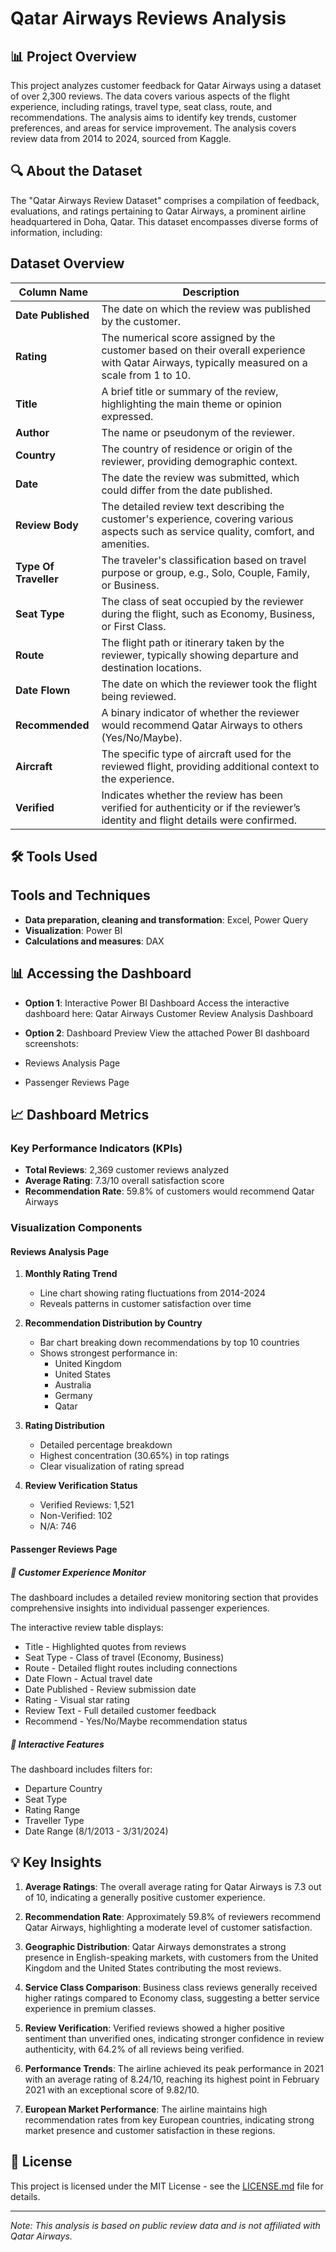 # Qatar Airways Reviews Analysis

## 📊 Project Overview

This project analyzes customer feedback for Qatar Airways using a dataset of over 2,300 reviews. The data covers various aspects of the flight experience, including ratings, travel type, seat class, route, and recommendations. The analysis aims to identify key trends, customer preferences, and areas for service improvement. The analysis covers review data from 2014 to 2024, sourced from Kaggle.


## 🔍 About the Dataset

The "Qatar Airways Review Dataset" comprises a compilation of feedback, evaluations, and ratings pertaining to Qatar Airways, a prominent airline headquartered in Doha, Qatar. This dataset encompasses diverse forms of information, including:

## Dataset Overview

| **Column Name**         | **Description**                                                                                                                                   |
|-------------------------|---------------------------------------------------------------------------------------------------------------------------------------------------|
| **Date Published**      | The date on which the review was published by the customer.                                                                                       |
| **Rating**              | The numerical score assigned by the customer based on their overall experience with Qatar Airways, typically measured on a scale from 1 to 10.    |
| **Title**               | A brief title or summary of the review, highlighting the main theme or opinion expressed.                                                         |
| **Author**              | The name or pseudonym of the reviewer.                                                                                                            |
| **Country**             | The country of residence or origin of the reviewer, providing demographic context.                                                                |
| **Date**                | The date the review was submitted, which could differ from the date published.                                                                    |
| **Review Body**         | The detailed review text describing the customer's experience, covering various aspects such as service quality, comfort, and amenities.         |
| **Type Of Traveller**   | The traveler's classification based on travel purpose or group, e.g., Solo, Couple, Family, or Business.                                          |
| **Seat Type**           | The class of seat occupied by the reviewer during the flight, such as Economy, Business, or First Class.                                          |
| **Route**               | The flight path or itinerary taken by the reviewer, typically showing departure and destination locations.                                        |
| **Date Flown**          | The date on which the reviewer took the flight being reviewed.                                                                                    |
| **Recommended**         | A binary indicator of whether the reviewer would recommend Qatar Airways to others (Yes/No/Maybe).                                                      |
| **Aircraft**            | The specific type of aircraft used for the reviewed flight, providing additional context to the experience.                                       |
| **Verified**            | Indicates whether the review has been verified for authenticity or if the reviewer’s identity and flight details were confirmed.                  |


## 🛠️ Tools Used

## Tools and Techniques
- **Data preparation, cleaning and transformation**: Excel, Power Query
- **Visualization**: Power BI
- **Calculations and measures**: DAX


## 📊 Accessing the Dashboard

- **Option 1**: Interactive Power BI Dashboard
Access the interactive dashboard here: Qatar Airways Customer Review Analysis Dashboard

- **Option 2**: Dashboard Preview
View the attached Power BI dashboard screenshots:
- Reviews Analysis Page
- Passenger Reviews Page


## 📈 Dashboard Metrics

### Key Performance Indicators (KPIs)
- **Total Reviews**: 2,369 customer reviews analyzed
- **Average Rating**: 7.3/10 overall satisfaction score
- **Recommendation Rate**: 59.8% of customers would recommend Qatar Airways


### Visualization Components

#### Reviews Analysis Page

1. **Monthly Rating Trend**
   - Line chart showing rating fluctuations from 2014-2024
   - Reveals patterns in customer satisfaction over time

2. **Recommendation Distribution by Country**
   - Bar chart breaking down recommendations by top 10 countries
   - Shows strongest performance in:
     - United Kingdom
     - United States
     - Australia
     - Germany
     - Qatar

3. **Rating Distribution**
   - Detailed percentage breakdown
   - Highest concentration (30.65%) in top ratings
   - Clear visualization of rating spread

4. **Review Verification Status**
   - Verified Reviews: 1,521
   - Non-Verified: 102
   - N/A: 746

#### Passenger Reviews Page

##### 📝 Customer Experience Monitor

The dashboard includes a detailed review monitoring section that provides comprehensive insights into individual passenger experiences.

The interactive review table displays:

- Title - Highlighted quotes from reviews
- Seat Type - Class of travel (Economy, Business)
- Route - Detailed flight routes including connections
- Date Flown - Actual travel date
- Date Published - Review submission date
- Rating - Visual star rating
- Review Text - Full detailed customer feedback
- Recommend - Yes/No/Maybe recommendation status

##### 🎯 Interactive Features

The dashboard includes filters for:
- Departure Country
- Seat Type
- Rating Range
- Traveller Type
- Date Range (8/1/2013 - 3/31/2024)


## 💡 Key Insights

1. **Average Ratings**: The overall average rating for Qatar Airways is 7.3 out of 10, indicating a generally positive customer experience.

2. **Recommendation Rate**: Approximately 59.8% of reviewers recommend Qatar Airways, highlighting a moderate level of customer satisfaction.

3. **Geographic Distribution**: Qatar Airways demonstrates a strong presence in English-speaking markets, with customers from the United Kingdom and the United States contributing the most reviews.

4. **Service Class Comparison**: Business class reviews generally received higher ratings compared to Economy class, suggesting a better service experience in premium classes.

5. **Review Verification**: Verified reviews showed a higher positive sentiment than unverified ones, indicating stronger confidence in review authenticity, with 64.2% of all reviews being verified.

6. **Performance Trends**: The airline achieved its peak performance in 2021 with an average rating of 8.24/10, reaching its highest point in February 2021 with an exceptional score of 9.82/10.

7. **European Market Performance**: The airline maintains high recommendation rates from key European countries, indicating strong market presence and customer satisfaction in these regions.


## 📜 License

This project is licensed under the MIT License - see the [LICENSE.md](LICENSE.md) file for details.

---
*Note: This analysis is based on public review data and is not affiliated with Qatar Airways.*



